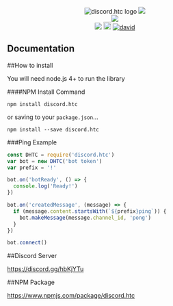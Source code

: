 <p align="center">
    <img src="https://cdn.discordapp.com/attachments/216763379535052801/234375516742746112/Untitled-1.png" alt="discord.htc logo">
<a href="https://travis-ci.org/nekonez/discord.htc"><img src="https://img.shields.io/travis/nekonez/discord.htc/master.svg?style=flat-square"></a>
<br>
<a href="https://nodei.co/npm/discord.htc/"><img src="https://nodei.co/npm/discord.htc.png?downloads=true&downloadRank=true&stars=true"></a>
<br>
<a href="https://discord.gg/QNPTRQ9"><img src="https://img.shields.io/badge/discord-discord.htc%20server-blue.svg?style=flat-square"></a>
<a href="https://www.npmjs.com/package/discord.htc"><img src="https://img.shields.io/npm/v/discord.htc.svg?style=flat-square" alt="npm version" height="18"></a> <a  href="https://david-dm.org/nekonez/discord.htc"><img src="https://img.shields.io/david/nekonez/discord.htc.svg?style=flat-square" alt="david"></a>
<br>
</p>


## Documentation


##How to install

You will need node.js 4+ to run the library


####NPM Install Command

```
npm install discord.htc
```

or saving to your `package.json`...

```
npm install --save discord.htc
```

###Ping Example

```js
const DHTC = require('discord.htc')
var bot = new DHTC('bot token')
var prefix = '!'

bot.on('botReady', () => {
  console.log('Ready!')
})

bot.on('createdMessage', (message) => {
  if (message.content.startsWith(`${prefix}ping`)) {
    bot.makeMessage(message.channel_id, 'pong')
  }
})

bot.connect()
```

##Discord Server

https://discord.gg/hbKjYTu

##NPM Package

https://www.npmjs.com/package/discord.htc
